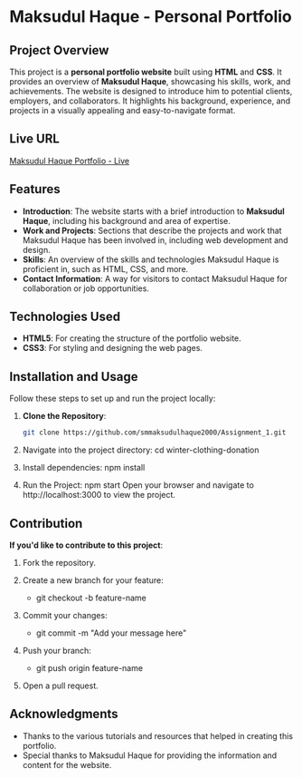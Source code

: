 # Maksudul Haque - Personal Portfolio

## Project Overview

This project is a **personal portfolio website** built using **HTML** and **CSS**. It provides an overview of **Maksudul Haque**, showcasing his skills, work, and achievements. The website is designed to introduce him to potential clients, employers, and collaborators. It highlights his background, experience, and projects in a visually appealing and easy-to-navigate format.

## Live URL

[Maksudul Haque Portfolio - Live](https://adorable-druid-985eed.netlify.app/)

## Features

- **Introduction**: The website starts with a brief introduction to **Maksudul Haque**, including his background and area of expertise.
- **Work and Projects**: Sections that describe the projects and work that Maksudul Haque has been involved in, including web development and design.
- **Skills**: An overview of the skills and technologies Maksudul Haque is proficient in, such as HTML, CSS, and more.
- **Contact Information**: A way for visitors to contact Maksudul Haque for collaboration or job opportunities.

## Technologies Used

- **HTML5**: For creating the structure of the portfolio website.
- **CSS3**: For styling and designing the web pages.

## Installation and Usage

Follow these steps to set up and run the project locally:

1. **Clone the Repository**:
   ```bash
   git clone https://github.com/smmaksudulhaque2000/Assignment_1.git
   ```
2. Navigate into the project directory:
   cd winter-clothing-donation

3. Install dependencies:
   npm install

4. Run the Project:
   npm start
   Open your browser and navigate to http://localhost:3000 to view the project.

## Contribution

**If you'd like to contribute to this project**:

1. Fork the repository.

2. Create a new branch for your feature:
   - git checkout -b feature-name
3. Commit your changes:
   - git commit -m "Add your message here"
4. Push your branch:
   - git push origin feature-name
5. Open a pull request.

## Acknowledgments

- Thanks to the various tutorials and resources that helped in creating this portfolio.
- Special thanks to Maksudul Haque for providing the information and content for the website.
